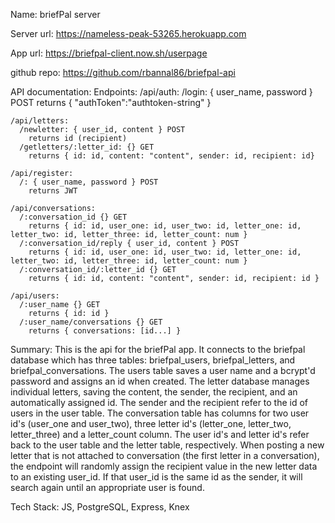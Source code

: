 Name: briefPal server

Server url: https://nameless-peak-53265.herokuapp.com

App url: https://briefpal-client.now.sh/userpage

github repo: https://github.com/rbannal86/briefpal-api

API documentation:
  Endpoints:
    /api/auth:
      /login: { user_name, password } POST
        returns { "authToken":"authtoken-string" }

    /api/letters:
      /newletter: { user_id, content } POST
        returns id (recipient)
      /getletters/:letter_id: {} GET
        returns { id: id, content: "content", sender: id, recipient: id}

    /api/register:
      /: { user_name, password } POST
        returns JWT

    /api/conversations:
      /:conversation_id {} GET
        returns { id: id, user_one: id, user_two: id, letter_one: id, letter_two: id, letter_three: id, letter_count: num }
      /:conversation_id/reply { user_id, content } POST
        returns { id: id, user_one: id, user_two: id, letter_one: id, letter_two: id, letter_three: id, letter_count: num }
      /:conversation_id/:letter_id {} GET
        returns { id: id, content: "content", sender: id, recipient: id }

    /api/users:
      /:user_name {} GET
        returns { id: id }
      /:user_name/conversations {} GET
        returns { conversations: [id...] }

Summary: This is the api for the briefPal app. It connects to the briefpal database which has three tables: briefpal_users, briefpal_letters, and briefpal_conversations. The users table saves a user name and a bcrypt'd password and assigns an id when created. The letter database manages individual letters, saving the content, the sender, the recipient, and an automatically assigned id. The sender and the recipient refer to the id of users in the user table. The conversation table has columns for two user id's (user_one and user_two), three letter id's (letter_one, letter_two, letter_three) and a letter_count column. The user id's and letter id's refer back to the user table and the letter table, respectively. When posting a new letter that is not attached to conversation (the first letter in a conversation), the endpoint will randomly assign the recipient value in the new letter data to an existing user_id. If that user_id is the same id as the sender, it will search again until an appropriate user is found.

Tech Stack: JS, PostgreSQL, Express, Knex